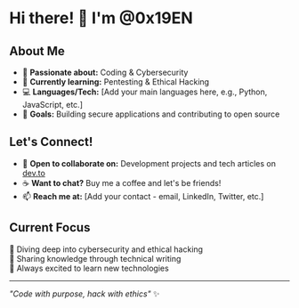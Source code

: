 # Hi there! 👋 I'm @0x19EN

## About Me
- 👀 **Passionate about:** Coding & Cybersecurity
- 🌱 **Currently learning:** Pentesting & Ethical Hacking
- 💻 **Languages/Tech:** [Add your main languages here, e.g., Python, JavaScript, etc.]
- 🎯 **Goals:** Building secure applications and contributing to open source

## Let's Connect!
- 💞️ **Open to collaborate on:** Development projects and tech articles on [dev.to](https://dev.to)
- ☕ **Want to chat?** Buy me a coffee and let's be friends! 
- 📫 **Reach me at:** [Add your contact - email, LinkedIn, Twitter, etc.]

## Current Focus
🔐 Diving deep into cybersecurity and ethical hacking  
📝 Sharing knowledge through technical writing  
🚀 Always excited to learn new technologies  

---
*"Code with purpose, hack with ethics"* ✨

<!---
0x19EN/0x19EN is a ✨ special ✨ repository because its `README.md` (this file) appears on your GitHub profile.
You can click the Preview link to take a look at your changes.
--->
